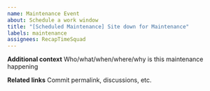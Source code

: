 ```yaml
---
name: Maintenance Event
about: Schedule a work window
title: "[Scheduled Maintenance] Site down for Maintenance"
labels: maintenance
assignees: RecapTimeSquad
---
```


<!--
start: 2021-08-24T13:00:00.220Z
end: 2021-08-24T14:00:00.220Z
expectedDown: google, hacker-news
-->

**Additional context**
Who/what/when/where/why is this maintenance happening

**Related links**
Commit permalink, discussions, etc.
